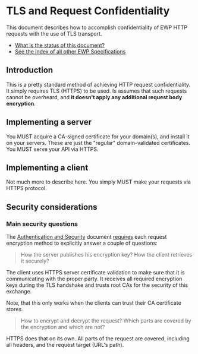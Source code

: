 TLS and Request Confidentiality
===============================

This document describes how to accomplish confidentiality of EWP HTTP requests
with the use of TLS transport.

* [What is the status of this document?][statuses]
* [See the index of all other EWP Specifications][develhub]


Introduction
------------

This is a pretty standard method of achieving HTTP request confidentiality. It
simply requires TLS (HTTPS) to be used. Is assumes that such requests cannot
be overheard, and **it doesn't apply any additional request body encryption**.


Implementing a server
---------------------

You MUST acquire a CA-signed certificate for your domain(s), and install it on
your servers. These are just the "regular" domain-validated certificates. You
MUST serve your API via HTTPS.


Implementing a client
---------------------

Not much more to describe here. You simply MUST make your requests via HTTPS
protocol.


Security considerations
-----------------------

### Main security questions

The [Authentication and Security][sec-intro] document
[requires][sec-method-rules] each request encryption method to explicitly
answer a couple of questions:

> How the server publishes his encryption key? How the client retrieves it
> securely?

The client uses HTTPS server certificate validation to make sure that it is
communicating with the proper party. It receives all required encryption keys
during the TLS handshake and trusts root CAs for the security of this exchange.

Note, that this only works when the clients can trust their CA certificate
stores.

> How to encrypt and decrypt the request? Which parts are covered by the
> encryption and which are not?

HTTPS does that on its own. All parts of the request are covered, including
all headers, and the request target (URL's path).


[discovery-api]: https://github.com/erasmus-without-paper/ewp-specs-api-discovery
[develhub]: http://developers.erasmuswithoutpaper.eu/
[statuses]: https://github.com/erasmus-without-paper/ewp-specs-management/blob/stable-v1/README.md#statuses
[sec-intro]: https://github.com/erasmus-without-paper/ewp-specs-sec-intro
[sec-method-rules]: https://github.com/erasmus-without-paper/ewp-specs-sec-intro#rules
